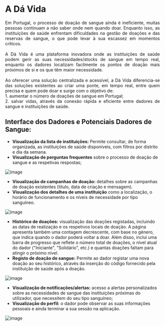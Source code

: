 # A Dá Vida

<p style="text-align: justify;">Em Portugal, o processo de doação de sangue ainda é ineficiente, muitas pessoas continuam a não saber onde nem quando doar.
 Enquanto isso, as instituições de saúde enfrentam dificuldades na gestão de doações e das reservas de sangue, o que pode levar à
 sua escassez em momentos críticos. <br><br>
 A Dá Vida é uma plataforma inovadora onde as instituições de saúde podem gerir as suas necessidades/stocks de sangue em
 tempo real, enquanto os dadores localizam facilmente os pontos de doação mais próximos de si e os que têm maior necessidade. <br><br>
 Ao oferecer uma solução centralizada e acessível, a Dá Vida diferencia-se das soluções existentes ao criar uma ponte, em tempo
 real, entre quem precisa e quem pode doar e surge com o objetivo de: <br>
1. aumentar o número de doações de sangue em Portugal; <br>
 2. salvar vidas, através da conexão rápida e eficiente entre dadores de sangue e instituições de saúde.</p>

## Interface dos Dadores e Potenciais Dadores de Sangue:
- **Visualização da lista de instituições:**  Permite consultar, de forma organizada, as instituições de saúde disponíveis, com
 filtros por distrito e dia da semana. <br>
- **Visualização de perguntas frequentes** sobre o processo de doação de sangue e as respetivas respostas;

![image](https://github.com/user-attachments/assets/785df71f-8480-4f5e-a382-3165944a500c)

- **Visualização de campanhas de doação:** detalhes sobre as
 campanhas de doação existentes (título, data de criação e mensagem). <br>
- **Visualização dos detalhes de uma instituição** como a localização, o horário de funcionamento e os níveis de necessidade por tipo sanguíneo.

![image](https://github.com/user-attachments/assets/630692d3-bf3b-460f-8dc1-f51b7eb06c8f)

- **Histórico de doações:** visualização das doações registadas, incluindo as datas de realização e os respetivos locais de doação.
 A página apresenta também uma contagem decrescente, com base no género, que indica quando o dador poderá voltar a doar.
 Além disso, inclui uma barra de progresso que reflete o número total de doações, o nível atual do dador ("Iniciante", "Solidário",
 etc.) e quantas doações faltam para atingir o próximo nível. <br>
- **Registo de doação de sangue:** Permite ao dador registar uma nova doação ao seu histórico, através da inserção do código fornecido pela instituição de saúde após a doação.

![image](https://github.com/user-attachments/assets/96aa9f1e-f44c-498c-9c11-5051cee3153e)

- **Visualização de notificações/alertas:** acesso a alertas personalizados sobre as necessidades de sangue das instituições
 próximas do utilizador, que necessitem do seu tipo sanguíneo;
 - **Visualização do perfil:** o dador pode observar as suas informações pessoais e ainda terminar a sua sessão na aplicação.

![image](https://github.com/user-attachments/assets/a67d5d4a-9a65-41ad-b674-83b8256f4aca)

